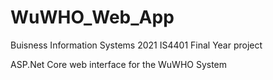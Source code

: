 # WuWHO_Web_App
Buisness Information Systems 2021 
IS4401 Final Year project 

ASP.Net Core web interface for the WuWHO System
